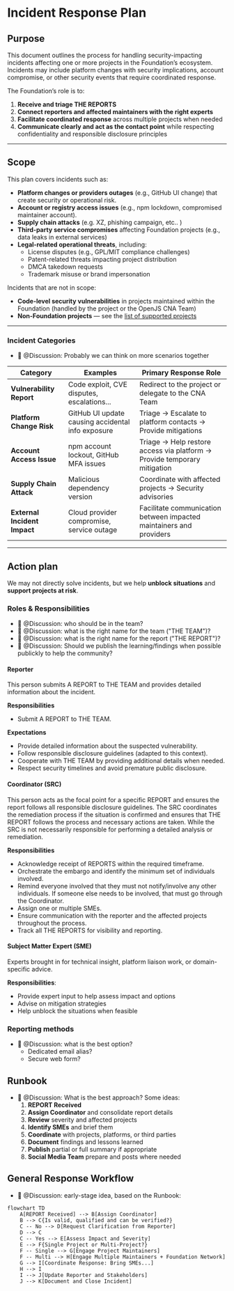 # Incident Response Plan

## Purpose  
This document outlines the process for handling security-impacting incidents affecting one or more projects in the Foundation’s ecosystem. Incidents may include platform changes with security implications, account compromise, or other security events that require coordinated response.

The Foundation’s role is to:  
1. **Receive and triage THE REPORTS**  
2. **Connect reporters and affected maintainers with the right experts**  
3. **Facilitate coordinated response** across multiple projects when needed  
4. **Communicate clearly and act as the contact point** while respecting confidentiality and responsible disclosure principles  

---

## Scope  

This plan covers incidents such as:  
- **Platform changes or providers outages** (e.g., GitHub UI change) that create security or operational risk.  
- **Account or registry access issues** (e.g., npm lockdown, compromised maintainer account).  
- **Supply chain attacks** (e.g. XZ, phishing campaign, etc.. )  
- **Third-party service compromises** affecting Foundation projects (e.g., data leaks in external services)  
- **Legal-related operational threats**, including:
  - License disputes (e.g., GPL/MIT compliance challenges)
  - Patent-related threats impacting project distribution
  - DMCA takedown requests
  - Trademark misuse or brand impersonation


Incidents that are not in scope:
- **Code-level security vulnerabilities** in projects maintained within the Foundation (handled by the project or the OpenJS CNA Team)
- **Non-Foundation projects** — see the [list of supported projects](https://openjsf.org/projects)  

---

### Incident Categories  

- 🍿 @Discussion: Probably we can think on more scenarios together 


| Category | Examples | Primary Response Role |
|----------|----------|-----------------------|
| **Vulnerability Report** | Code exploit, CVE disputes, escalations... | Redirect to the project or delegate to the CNA Team |
| **Platform Change Risk** | GitHub UI update causing accidental info exposure | Triage → Escalate to platform contacts → Provide mitigations |
| **Account Access Issue** | npm account lockout, GitHub MFA issues | Triage → Help restore access via platform → Provide temporary mitigation |
| **Supply Chain Attack** | Malicious dependency version | Coordinate with affected projects → Security advisories |
| **External Incident Impact** | Cloud provider compromise, service outage | Facilitate communication between impacted maintainers and providers |

---


## Action plan  

We may not directly solve incidents, but we help **unblock situations** and **support projects at risk**.

### Roles & Responsibilities

- 🍿 @Discussion: who should be in the team? 
- 🍿 @Discussion: what is the right name for the team ("THE TEAM")? 
- 🍿 @Discussion: what is the right name for the report ("THE REPORT")? 
- 🍿 @Discussion: Should we publish the learning/findings when possible publickly to help the community?

#### Reporter

This person submits A REPORT to THE TEAM and provides detailed information about the incident.

**Responsibilities**

- Submit A REPORT to THE TEAM.

**Expectations**

- Provide detailed information about the suspected vulnerability.
- Follow responsible disclosure guidelines (adapted to this context).
- Cooperate with THE TEAM by providing additional details when needed.
- Respect security timelines and avoid premature public disclosure.



#### Coordinator (SRC)

This person acts as the focal point for a specific REPORT and ensures the report follows all responsible disclosure guidelines. The SRC coordinates the remediation process if the situation is confirmed and ensures that THE REPORT follows the process and necessary actions are taken. While the SRC is not necessarily responsible for performing a detailed analysis or remediation.

**Responsibilities**

- Acknowledge receipt of REPORTS within the required timeframe.
- Orchestrate the embargo and identify the minimum set of individuals involved.
- Remind everyone involved that they must not notify/involve any other individuals. If someone else needs to be involved, that must go through the Coordinator.
- Assign one or multiple SMEs.
- Ensure communication with the reporter and the affected projects throughout the process.
- Track all THE REPORTS for visibility and reporting.

#### Subject Matter Expert (SME)
Experts brought in for technical insight, platform liaison work, or domain-specific advice.  

**Responsibilities**:  
- Provide expert input to help assess impact and options  
- Advise on mitigation strategies  
- Help unblock the situations when feasible

### Reporting methods

- 🍿 @Discussion: what is the best option?
    - Dedicated email alias?  
    - Secure web form?


## Runbook

- 🍿 @Discussion: What is the best approach? Some ideas:
    1. **REPORT Received**  
    2. **Assign Coordinator** and consolidate report details  
    3. **Review** severity and affected projects  
    4. **Identify SMEs** and brief them  
    5. **Coordinate** with projects, platforms, or third parties  
    6. **Document** findings and lessons learned  
    7. **Publish** partial or full summary if appropriate  
    8. **Social Media Team** prepare and posts where needed 

## General Response Workflow  

- 🍿 @Discussion: early-stage idea, based on the Runbook:

```mermaid
flowchart TD
    A[REPORT Received] --> B[Assign Coordinator]
    B --> C{Is valid, qualified and can be verified?}
    C -- No --> D[Request Clarification from Reporter]
    D --> C
    C -- Yes --> E[Assess Impact and Severity]
    E --> F{Single Project or Multi-Project?}
    F -- Single --> G[Engage Project Maintainers]
    F -- Multi --> H[Engage Multiple Maintainers + Foundation Network]
    G --> I[Coordinate Response: Bring SMEs...]
    H --> I
    I --> J[Update Reporter and Stakeholders]
    J --> K[Document and Close Incident]


